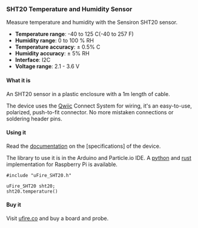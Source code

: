### SHT20 Temperature and Humidity Sensor

Measure temperature and humidity with the Sensiron SHT20 sensor.    

 - **Temperature range**: -40 to 125 C(-40 to 257 F)
- **Humidity range**: 0 to 100 % RH
- **Temperature accuracy**: ± 0.5% C
- **Humidity accuracy**: ± 5% RH
- **Interface**: I2C
- **Voltage range**: 2.1 - 3.6 V
 
#### What it is

An SHT20 sensor in a plastic enclosure with a 1m length of cable. 

The device uses the [Qwiic](https://www.sparkfun.com/qwiic) Connect System for wiring, it's an easy-to-use, polarized, push-to-fit connector. No more mistaken connections or soldering header pins. 

#### Using it

Read the [documentation](https://ufire.co/docs/uFire_SHT20/) on the [specifications] of the device.

The library to use it is in the Arduino and Particle.io IDE. A [python](https://github.com/u-fire/uFire_SHT20/tree/master/python/RaspberryPi) and [rust](https://crates.io/crates/ufire_sht20) implementation for Raspberry Pi is available. 

```
#include "uFire_SHT20.h"

uFire_SHT20 sht20;
sht20.temperature()
```

#### Buy it

Visit [ufire.co](http://ufire.co) and buy a board and probe.

